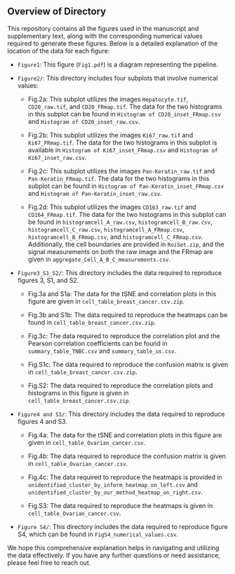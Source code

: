 ## Overview of Directory

This repository contains all the figures used in the manuscript and supplementary text, along with the corresponding numerical values required to generate these figures. Below is a detailed explanation of the location of the data for each figure:

- `Figure1`: This figure (`Fig1.pdf`) is a diagram representing the pipeline.

- `Figure2/`: This directory includes four subplots that involve numerical values:

    - Fig.2a: This subplot utilizes the images `Hepatocyte.tif`, `CD20_raw.tif`, and `CD20_FRmap.tif`. The data for the two histograms in this subplot can be found in `Histogram of CD20_inset_FRmap.csv` and `Histogram of CD20_inset_raw.csv`.

    - Fig.2b: This subplot utilizes the images `Ki67_raw.tif` and `Ki67_FRmap.tif`. The data for the two histograms in this subplot is available in `Histogram of Ki67_inset_FRmap.csv` and `Histogram of Ki67_inset_raw.csv`.

    - Fig.2c: This subplot utilizes the images `Pan-Keratin_raw.tif` and `Pan-Keratin_FRmap.tif`. The data for the two histograms in this subplot can be found in `Histogram of Pan-Keratin_inset_FRmap.csv` and `Histogram of Pan-Keratin_inset_raw.csv`.

    - Fig.2d: This subplot utilizes the images `CD163_raw.tif` and `CD164_FRmap.tif`. The data for the two histograms in this subplot can be found in `histogramcell_A_raw.csv`, `histogramcell_B_raw.csv`, `histogramcell_C_raw.csv`, `histogramcell_A_FRmap.csv`, `histogramcell_B_FRmap.csv`, and `histogramcell_C_FRmap.csv`. Additionally, the cell boundaries are provided in `RoiSet.zip`, and the signal measurements on both the raw image and the FRmap are given in `aggregate_Cell_A_B_C_measurements.csv`.

- `Figure3_S1_S2/`: This directory includes the data required to reproduce figures 3, S1, and S2.
    - Fig.3a and S1a: The data for the tSNE and correlation plots in this figure are given in `cell_table_breast_cancer.csv.zip`.

    - Fig.3b and S1b: The data required to reproduce the heatmaps can be found in `cell_table_breast_cancer.csv.zip`.

    - Fig.3c: The data required to reproduce the correlation plot and the Pearson correlation coefficients can be found in `summary_table_TNBC.csv` and `summary_table_us.csv`.
    
    - Fig.S1c: The data required to reproduce the confusion matrix is given in `cell_table_breast_cancer.csv.zip`.
    
    - Fig.S2: The data required to reproduce the correlation plots and histograms in this figure is given in `cell_table_breast_cancer.csv.zip`.

- `Figure4 and S3/`: This directory includes the data required to reproduce figures 4 and S3.
    - Fig.4a: The data for the tSNE and correlation plots in this figure are given in `cell_table_Ovarian_cancer.csv`.

    - Fig.4b: The data required to reproduce the confusion matrix is given in `cell_table_Ovarian_cancer.csv`. 

    - Fig.4c: The data required to reproduce the heatmaps is provided in `unidentified_cluster_by_inform_heatmap_on_left.csv` and `unidentified_cluster_by_our_method_heatmap_on_right.csv`.
    
    - Fig.S3: The data required to reproduce the heatmaps is given in `cell_table_Ovarian_cancer.csv`.
      
- `Figure S4/`: This directory includes the data required to reproduce figure S4, which can be found in `FigS4_numerical_values.csv`.

We hope this comprehensive explanation helps in navigating and utilizing the data effectively. If you have any further questions or need assistance, please feel free to reach out.
